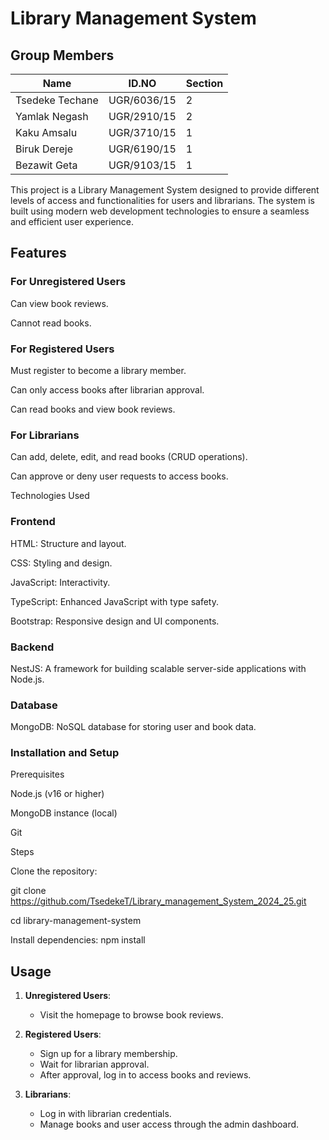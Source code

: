 # Library Management System

## Group Members

| Name            | ID.NO       | Section |
| --------------- | ----------- | ------- |
| Tsedeke Techane | UGR/6036/15 | 2       |
| Yamlak Negash   | UGR/2910/15 | 2       |
| Kaku Amsalu     | UGR/3710/15 | 1       |
| Biruk Dereje    | UGR/6190/15 | 1       |
| Bezawit Geta    | UGR/9103/15 | 1       |


This project is a Library Management System designed to provide different levels of access and functionalities for users and librarians. The system is built using modern web development technologies to ensure a seamless and efficient user experience.

## Features

### For Unregistered Users

Can view book reviews.

Cannot read books.

### For Registered Users

Must register to become a library member.

Can only access books after librarian approval.

Can read books and view book reviews.

### For Librarians

Can add, delete, edit, and read books (CRUD operations).

Can approve or deny user requests to access books.

Technologies Used

### Frontend

HTML: Structure and layout.

CSS: Styling and design.

JavaScript: Interactivity.

TypeScript: Enhanced JavaScript with type safety.

Bootstrap: Responsive design and UI components.

### Backend

NestJS: A framework for building scalable server-side applications with Node.js.

### Database

MongoDB: NoSQL database for storing user and book data.

### Installation and Setup

Prerequisites

Node.js (v16 or higher)

MongoDB instance (local)

Git

Steps

Clone the repository:

git clone https://github.com/TsedekeT/Library_management_System_2024_25.git

cd library-management-system

Install dependencies: npm install


## Usage

1. **Unregistered Users**:
   - Visit the homepage to browse book reviews.

2. **Registered Users**:
   - Sign up for a library membership.
   - Wait for librarian approval.
   - After approval, log in to access books and reviews.

3. **Librarians**:
   - Log in with librarian credentials.
   - Manage books and user access through the admin dashboard.

